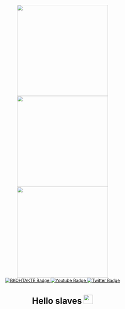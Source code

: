 <div id="header" align="center">
   <img src="https://media.giphy.com/media/Vi0LNWGkqyE6yAObSl/giphy.gif" width="300"/>
  <img src="https://media.giphy.com/media/1qf9BSwuVkxDxynsc7/giphy-downsized.gif" width="300"/>
 <img src="https://media.giphy.com/media/kbj8cIJBIzhDynPuiV/giphy.gif" width="300"/>
  <div id="badges">
  <a href="https://vk.com/malgrowerzho_love_bobs">
    <img src="https://img.shields.io/badge/ВК-Вконтакте-blue?style=for-the-badge&logo=BK&logoColor=white" alt="BКОНТАКТЕ Badge"/>
  </a>
  <a href="https://www.youtube.com/c/СледственныйкомитетРоссийскойФедерации">
    <img src="https://img.shields.io/badge/YouTube-red?style=for-the-badge&logo=youtube&logoColor=white" alt="Youtube Badge"/>
  </a>
  <a href="https://twitter.com/joebiden">
    <img src="https://img.shields.io/badge/Twitter-blue?style=for-the-badge&logo=twitter&logoColor=white" alt="Twitter Badge"/>
  </a>
</div>
<img src="https://komarev.com/ghpvc/?username=Egorussion&style=flat-square&color=blue" alt=""/>
<h1>
  Hello slaves
  <img src="https://media.giphy.com/media/hvRJCLFzcasrR4ia7z/giphy.gif" width="30px"/>
</h1>
</div>
